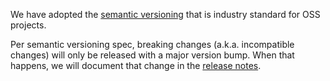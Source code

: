 We have adopted the [semantic versioning](https://semver.org/)
that is industry standard for OSS projects.

Per semantic versioning spec, breaking changes (a.k.a. incompatible changes) will only be released with a major version bump. When that happens, we will document that change in the [release notes](../releases).